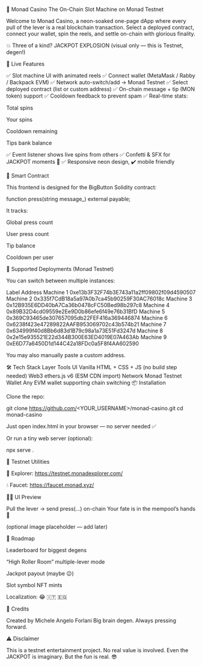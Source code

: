 🎰 Monad Casino
The On-Chain Slot Machine on Monad Testnet

Welcome to Monad Casino, a neon-soaked one-page dApp where every pull of the lever is a real blockchain transaction.
Select a deployed contract, connect your wallet, spin the reels, and settle on-chain with glorious finality.

💥 Three of a kind? JACKPOT EXPLOSION (visual only — this is Testnet, degen!)

🚀 Live Features

✅ Slot machine UI with animated reels
✅ Connect wallet (MetaMask / Rabby / Backpack EVM)
✅ Network auto-switch/add → Monad Testnet
✅ Select deployed contract (list or custom address)
✅ On-chain message + tip (MON token) support
✅ Cooldown feedback to prevent spam
✅ Real-time stats:

Total spins

Your spins

Cooldown remaining

Tips bank balance

✅ Event listener shows live spins from others
✅ Confetti & SFX for JACKPOT moments 🎉
✅ Responsive neon design, ✔️ mobile friendly

🧠 Smart Contract

This frontend is designed for the BigButton Solidity contract:

function press(string message_) external payable;


It tracks:

Global press count

User press count

Tip balance

Cooldown per user

🔗 Supported Deployments (Monad Testnet)

You can switch between multiple instances:

Label	Address
Machine 1	0xe13b3F32F74b3E743a11a2ff09802f09d4590507
Machine 2	0x335f7CdB18a5a97A0b7ca45b90259F30AC76018c
Machine 3	0x12B935E6DD40bA7Ca36b0478cFC50Bed98b297c8
Machine 4	0x89B32D4cd09559e2Ee9D0b86efe6f49e76b31BfD
Machine 5	0x369C93465de307657095db22FEF416a369446874
Machine 6	0x6238f423e47289822AAFB953069702c43b574b21
Machine 7	0x634999f40d8Bb6d83d1B79c98a1a73E51Fd3247d
Machine 8	0x2e15e935521E22d344B300E63ED4019E07A463Ab
Machine 9	0xE6D77a6450D1d144C42a18FDc0a5F8f4AA602590

You may also manually paste a custom address.

🛠️ Tech Stack
Layer	Tools
UI	Vanilla HTML + CSS + JS (no build step needed)
Web3	ethers.js v6 (ESM CDN import)
Network	Monad Testnet
Wallet	Any EVM wallet supporting chain switching
📦 Installation

Clone the repo:

git clone https://github.com/<YOUR_USERNAME>/monad-casino.git
cd monad-casino


Just open index.html in your browser — no server needed ✅

Or run a tiny web server (optional):

npx serve .

🧪 Testnet Utilities

🔗 Explorer: https://testnet.monadexplorer.com/

💧 Faucet: https://faucet.monad.xyz/

🧑‍🎨 UI Preview

Pull the lever → send press(...) on-chain
Your fate is in the mempool’s hands 🎲


(optional image placeholder — add later)

🧨 Roadmap

Leaderboard for biggest degens

“High Roller Room” multiple-lever mode

Jackpot payout (maybe 😉)

Slot symbol NFT mints

Localization: 😂 🇮🇹 🇪🇬

🙏 Credits

Created by Michele Angelo Forlani
Big brain degen. Always pressing forward.

⚠️ Disclaimer

This is a testnet entertainment project.
No real value is involved.
Even the JACKPOT is imaginary.
But the fun is real. 😎
